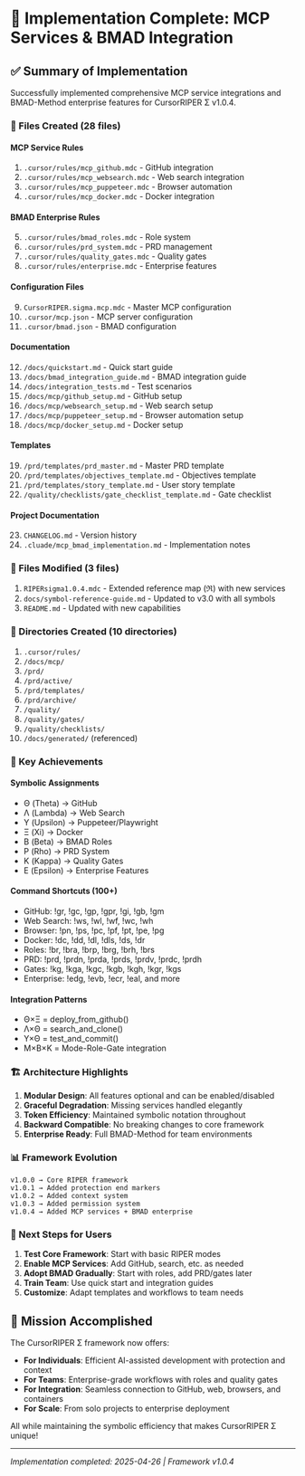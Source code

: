 # 🎉 Implementation Complete: MCP Services & BMAD Integration

## ✅ Summary of Implementation

Successfully implemented comprehensive MCP service integrations and BMAD-Method enterprise features for CursorRIPER Σ v1.0.4.

### 📁 Files Created (28 files)

#### MCP Service Rules
1. `.cursor/rules/mcp_github.mdc` - GitHub integration
2. `.cursor/rules/mcp_websearch.mdc` - Web search integration
3. `.cursor/rules/mcp_puppeteer.mdc` - Browser automation
4. `.cursor/rules/mcp_docker.mdc` - Docker integration

#### BMAD Enterprise Rules
5. `.cursor/rules/bmad_roles.mdc` - Role system
6. `.cursor/rules/prd_system.mdc` - PRD management
7. `.cursor/rules/quality_gates.mdc` - Quality gates
8. `.cursor/rules/enterprise.mdc` - Enterprise features

#### Configuration Files
9. `CursorRIPER.sigma.mcp.mdc` - Master MCP configuration
10. `.cursor/mcp.json` - MCP server configuration
11. `.cursor/bmad.json` - BMAD configuration

#### Documentation
12. `/docs/quickstart.md` - Quick start guide
13. `/docs/bmad_integration_guide.md` - BMAD integration guide
14. `/docs/integration_tests.md` - Test scenarios
15. `/docs/mcp/github_setup.md` - GitHub setup
16. `/docs/mcp/websearch_setup.md` - Web search setup
17. `/docs/mcp/puppeteer_setup.md` - Browser automation setup
18. `/docs/mcp/docker_setup.md` - Docker setup

#### Templates
19. `/prd/templates/prd_master.md` - Master PRD template
20. `/prd/templates/objectives_template.md` - Objectives template
21. `/prd/templates/story_template.md` - User story template
22. `/quality/checklists/gate_checklist_template.md` - Gate checklist

#### Project Documentation
23. `CHANGELOG.md` - Version history
24. `.cluade/mcp_bmad_implementation.md` - Implementation notes

### 📁 Files Modified (3 files)

1. `RIPERsigma1.0.4.mdc` - Extended reference map (ℜ) with new services
2. `docs/symbol-reference-guide.md` - Updated to v3.0 with all symbols
3. `README.md` - Updated with new capabilities

### 📂 Directories Created (10 directories)

1. `.cursor/rules/`
2. `/docs/mcp/`
3. `/prd/`
4. `/prd/active/`
5. `/prd/templates/`
6. `/prd/archive/`
7. `/quality/`
8. `/quality/gates/`
9. `/quality/checklists/`
10. `/docs/generated/` (referenced)

### 🔑 Key Achievements

#### Symbolic Assignments
- Θ (Theta) → GitHub
- Λ (Lambda) → Web Search
- Υ (Upsilon) → Puppeteer/Playwright
- Ξ (Xi) → Docker
- Β (Beta) → BMAD Roles
- Ρ (Rho) → PRD System
- Κ (Kappa) → Quality Gates
- Ε (Epsilon) → Enterprise Features

#### Command Shortcuts (100+)
- GitHub: !gr, !gc, !gp, !gpr, !gi, !gb, !gm
- Web Search: !ws, !wl, !wf, !wc, !wh
- Browser: !pn, !ps, !pc, !pf, !pt, !pe, !pg
- Docker: !dc, !dd, !dl, !dls, !ds, !dr
- Roles: !br, !bra, !brp, !brg, !brh, !brs
- PRD: !prd, !prdn, !prda, !prds, !prdv, !prdc, !prdh
- Gates: !kg, !kga, !kgc, !kgb, !kgh, !kgr, !kgs
- Enterprise: !edg, !evb, !ecr, !eal, and more

#### Integration Patterns
- Θ×Ξ = deploy_from_github()
- Λ×Θ = search_and_clone()
- Υ×Θ = test_and_commit()
- M×Β×Κ = Mode-Role-Gate integration

### 🏗️ Architecture Highlights

1. **Modular Design**: All features optional and can be enabled/disabled
2. **Graceful Degradation**: Missing services handled elegantly
3. **Token Efficiency**: Maintained symbolic notation throughout
4. **Backward Compatible**: No breaking changes to core framework
5. **Enterprise Ready**: Full BMAD-Method for team environments

### 📊 Framework Evolution

```
v1.0.0 → Core RIPER framework
v1.0.1 → Added protection end markers
v1.0.2 → Added context system
v1.0.3 → Added permission system
v1.0.4 → Added MCP services + BMAD enterprise
```

### 🚀 Next Steps for Users

1. **Test Core Framework**: Start with basic RIPER modes
2. **Enable MCP Services**: Add GitHub, search, etc. as needed
3. **Adopt BMAD Gradually**: Start with roles, add PRD/gates later
4. **Train Team**: Use quick start and integration guides
5. **Customize**: Adapt templates and workflows to team needs

## 🎯 Mission Accomplished

The CursorRIPER Σ framework now offers:
- **For Individuals**: Efficient AI-assisted development with protection and context
- **For Teams**: Enterprise-grade workflows with roles and quality gates
- **For Integration**: Seamless connection to GitHub, web, browsers, and containers
- **For Scale**: From solo projects to enterprise deployment

All while maintaining the symbolic efficiency that makes CursorRIPER Σ unique!

---
*Implementation completed: 2025-04-26 | Framework v1.0.4*
